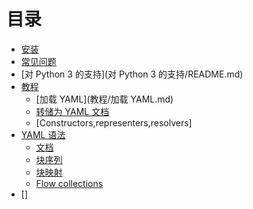 # 目录
* [安装](安装/README.md)
* [常见问题](常见问题/README.md)
* [对 Python 3 的支持](对 Python 3 的支持/README.md)
* [教程](教程/README.md)
   * [加载 YAML](教程/加载 YAML.md)
   * [转储为 YAML 文档]()
   * [Constructors,representers,resolvers]
* [YAML 语法]()
   * [文档]()
   * [块序列]()
   * [块映射]()
   * [Flow collections]()
* []

